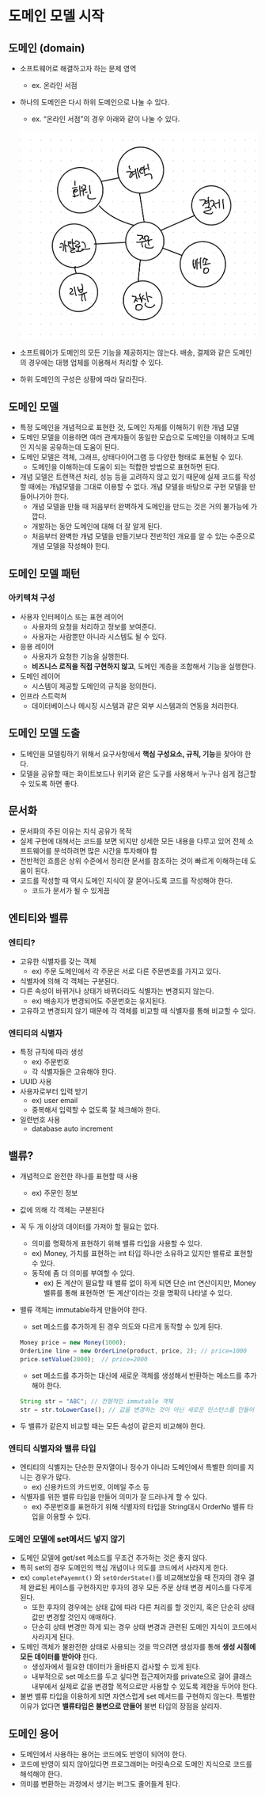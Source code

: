 # 도메인 모델 시작

## 도메인 (domain)

- 소프트웨어로 해결하고자 하는 문제 영역
    - ex. 온라인 서점
- 하나의 도메인은 다시 하위 도메인으로 나눌 수 있다.
    - ex. “온라인 서점”의 경우 아래와 같이 나눌 수 있다.

    ![domain](/static/domain_example.jpeg)

- 소프트웨어가 도메인의 모든 기능을 제공하지는 않는다. 배송, 결제와 같은 도메인의 경우에는 대행 업체를 이용해서 처리할 수 있다.
- 하위 도메인의 구성은 상황에 따라 달라진다.

## 도메인 모델

- 특정 도메인을 개념적으로 표현한 것, 도메인 자체를 이해하기 위한 개념 모델
- 도메인 모델을 이용하면 여러 관계자들이 동일한 모습으로 도메인을 이해하고 도메인 지식을 공유하는데 도움이 된다.
- 도메인 모델은 객체, 그래프, 상태다이어그램 등 다양한 형태로 표현될 수 있다.
    - 도메인을 이해하는데 도움이 되는 적합한 방법으로 표현하면 된다.
- 개념 모델은 트랜잭션 처리, 성능 등을 고려하지 않고 있기 때문에 실제 코드를 작성할 때에는 개념모델을 그대로 이용할 수 없다. 개념 모델을 바탕으로 구현 모델을 만들어나가야 한다.
    - 개념 모델을 만들 때 처음부터 완벽하게 도메인을 만드는 것은 거의 불가능에 가깝다.
    - 개발하는 동안 도메인에 대해 더 잘 알게 된다.
    - 처음부터 완벽한 개념 모델을 만들기보다 전반적인 개요를 알 수 있는 수준으로 개념 모델을 작성해야 한다.

## 도메인 모델 패턴

### 아키텍쳐 구성

- 사용자 인터페이스 또는 표현 레이어
    - 사용자의 요청을 처리하고 정보를 보여준다.
    - 사용자는 사람뿐만 아니라 시스템도 될 수 있다.
- 응용 레이어
    - 사용자가 요청한 기능을 실행한다.
    - **비즈니스 로직을 직접 구현하지 않고**, 도메인 계층을 조합해서 기능을 실행한다.
- 도메인 레이어
    - 시스템이 제공할 도메인의 규칙을 정의한다.
- 인프라 스트럭쳐
    - 데이터베이스나 메시징 시스템과 같은 외부 시스템과의 연동을 처리한다.

## 도메인 모델 도출

- 도메인을 모델링하기 위해서 요구사항에서 **핵심 구성요소, 규칙, 기능**을 찾아야 한다.
- 모델을 공유할 때는 화이트보드나 위키와 같은 도구를 사용해서 누구나 쉽게 접근할 수 있도록 하면 좋다.

## 문서화

- 문서화의 주된 이유는 지식 공유가 목적
- 실제 구현에 대해서는 코드를 보면 되지만 상세한 모든 내용을 다루고 있어 전체 소프트웨어를 분석하려면 많은 시간을 투자해야 함
- 전반적인 흐름은 상위 수준에서 정리한 문서를 참조하는 것이 빠르게 이해하는데 도움이 된다.
- 코드를 작성할 때 역시 도메인 지식이 잘 묻어나도록 코드를 작성해야 한다.
    - 코드가 문서가 될 수 있게끔

## 엔티티와 밸류

### 엔티티?

- 고유한 식별자를 갖는 객체
    - ex) 주문 도메인에서 각 주문은 서로 다른 주문번호를 가지고 있다.
- 식별자에 의해 각 객체는 구분된다.
- 다른 속성이 바뀌거나 상태가 바뀌더라도 식별자는 변경되지 않는다.
    - ex) 배송지가 변경되어도 주문번호는 유지된다.
- 고유하고 변경되지 않기 때문에 각 객체를 비교할 때 식별자를 통해 비교할 수 있다.

### 엔티티의 식별자

- 특정 규칙에 따라 생성
    - ex) 주문번호
    - 각 식별자들은 고유해야 한다.
- UUID 사용
- 사용자로부터 입력 받기
    - ex) user email
    - 중복해서 입력할 수 없도록 잘 체크해야 한다.
- 일련번호 사용
    - database auto increment

## 밸류?

- 개념적으로 완전한 하나를 표현할 때 사용
    - ex) 주문인 정보
- 값에 의해 각 객체는 구분된다
- 꼭 두 개 이상의 데이터를 가져야 할 필요는 없다.
    - 의미를 명확하게 표현하기 위해 밸류 타입을 사용할 수 있다.
    - ex) Money, 가치를 표현하는 int 타입 하나만 소유하고 있지만 밸류로 표현할 수 있다.
    - 동작에 좀 더 의미를 부여할 수 있다.
        - ex) 돈 계산이 필요할 때 밸류 없이 하게 되면 단순 int 연산이지만, Money 밸류를 통해 표현하면 ‘돈 계산’이라는 것을 명확히 나타낼 수 있다.
- 밸류 객체는 immutable하게 만들어야 한다.
    - set 메소드를 추가하게 된 경우 의도와 다르게 동작할 수 있게 된다.

    ```jsx
    Money price = new Money(1000);
    OrderLine line = new OrderLine(product, price, 2); // price=1000
    price.setValue(2000);  // price=2000
    ```

    - set 메소드를 추가하는 대신에 새로운 객체를 생성해서 반환하는 메소드를 추가해야 한다.

    ```jsx
    String str = "ABC"; // 전형적인 immutable 객체
    str = str.toLowerCase(); // 값을 변경하는 것이 아닌 새로운 인스턴스를 만들어 반환
    ```

- 두 밸류가 같은지 비교할 때는 모든 속성이 같은지 비교해야 한다.

### 엔티티 식별자와 밸류 타입

- 엔티티의 식별자는 단순한 문자열이나 정수가 아니라 도메인에서 특별한 의미를 지니는 경우가 많다.
    - ex) 신용카드의 카드번호, 이메일 주소 등
- 식별자를 위한 밸류 타입을 만들어 의미가 잘 드러나게 할 수 있다.
    - ex) 주문번호를 표현하기 위해 식별자의 타입을 String대시 OrderNo 밸류 타입을 이용할 수 있다.

### 도메인 모델에 set메서드 넣지 않기

- 도메인 모델에 get/set 메소드를 무조건 추가하는 것은 좋지 않다.
- 특히 set의 경우 도메인의 핵심 개념이나 의도를 코드에서 사라지게 한다.
- ex) `completePayemnt()` 와 `setOrderState()`를 비교해보았을 때 전자의 경우 결제 완료된 케이스를 구현하지만 후자의 경우 모든 주문 상태 변경 케이스를 다루게 된다.
    - 또한 후자의 경우에는 상태 값에 따라 다른 처리를 할 것인지, 혹은 단순히 상태값만 변경할 것인지 애매하다.
    - 단순히 상태 변경만 하게 되는 경우 상태 변경과 관련된 도메인 지식이 코드에서 사라지게 된다.
- 도메인 객체가 불완전한 상태로 사용되는 것을 막으려면 생성자를 통해 **생성 시점에 모든 데이터를 받아야** 한다.
    - 생성자에서 필요한 데이터가 올바른지 검사할 수 있게 된다.
    - 내부적으로 set 메소드를 두고 싶다면 접근제어자를 private으로 걸어 클래스 내부에서 실제로 값을 변경할 목적으로만 사용할 수 있도록 제한을 두어야 한다.
- 불변 밸류 타입을 이용하게 되면 자연스럽게 set 메서드를 구현하지 않는다. 특별한 이유가 없다면 **밸류타입은 불변으로 만들어** 불변 타입의 장점을 살리자.

## 도메인 용어

- 도메인에서 사용하는 용어는 코드에도 반영이 되어야 한다.
- 코드에 반영이 되지 않아있다면 프로그래머는 머릿속으로 도메인 지식으로 코드를 해석해야 한다.
- 의미를 변환하는 과정에서 생기는 버그도 줄어들게 된다.